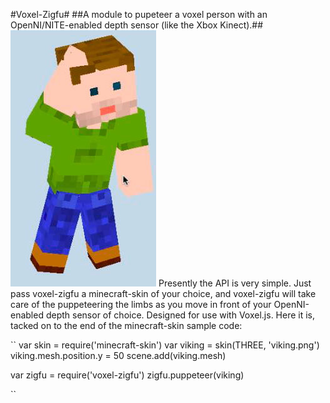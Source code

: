 #Voxel-Zigfu#
##A module to pupeteer a voxel person with an OpenNI/NITE-enabled depth sensor (like the Xbox Kinect).##
![Screenshot](screenshot.jpg)
Presently the API is very simple.  Just pass voxel-zigfu a minecraft-skin of your choice, and voxel-zigfu will take care of the puppeteering the limbs as you move in front of your OpenNI-enabled depth sensor of choice.  Designed for use with Voxel.js.  Here it is, tacked on to the end of the minecraft-skin sample code:

``
var skin = require('minecraft-skin')
var viking = skin(THREE, 'viking.png')
viking.mesh.position.y = 50
scene.add(viking.mesh)

var zigfu = require('voxel-zigfu')
zigfu.puppeteer(viking)

``